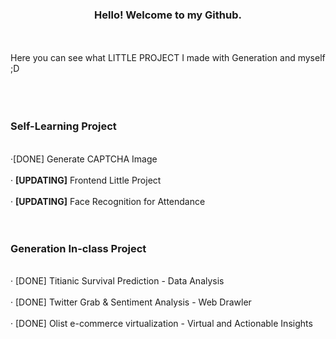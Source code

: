 ### <p align="center">Hello! Welcome to my Github.</p>
<br></br>
Here you can see what LITTLE PROJECT I made with Generation and myself ;D
<br></br>
<br></br>
### Self-Learning Project
<br>‧[DONE] Generate CAPTCHA Image</br>
<br>‧ <b>[UPDATING]</b> Frontend Little Project</br>
<br>‧ <b>[UPDATING]</b> Face Recognition for Attendance</br>
<br></br>
### Generation In-class Project
<br>‧ [DONE] Titianic Survival Prediction - Data Analysis</br>
<br>‧ [DONE] Twitter Grab & Sentiment Analysis - Web Drawler</br>
<br>‧ [DONE] Olist e-commerce virtualization - Virtual and Actionable Insights</br>
